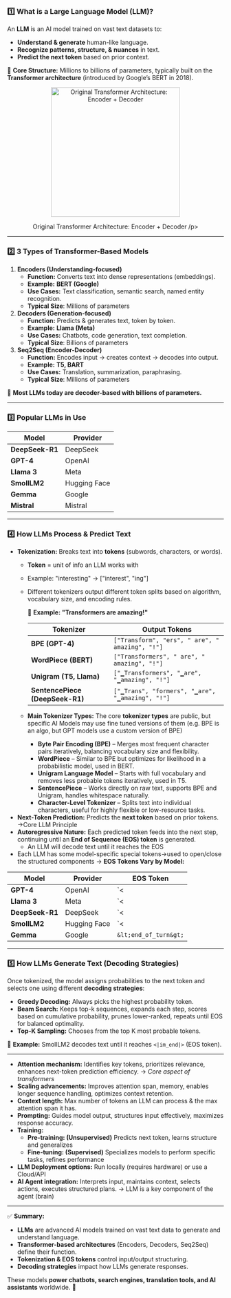 ### **1️⃣ What is a Large Language Model (LLM)?**

An **LLM** is an AI model trained on vast text datasets to:

- **Understand & generate** human-like language.
- **Recognize patterns, structure, & nuances** in text.
- **Predict the next token** based on prior context.

🔹 **Core Structure:** Millions to billions of parameters, typically built on the **Transformer architecture** (introduced by Google’s BERT in 2018).

<div align="center">
    <img src="https://machinelearningmastery.com/wp-content/uploads/2021/08/attention_research_1.png" alt="Original Transformer Architecture: Encoder + Decoder" width="300">
    <p>Original Transformer Architecture: Encoder + Decoder /p>
</div>



---

### **2️⃣ 3 Types of Transformer-Based Models**

1. **Encoders (Understanding-focused)**
    - **Function:** Converts text into dense representations (embeddings).
    - **Example:** **BERT (Google)**
    - **Use Cases:** Text classification, semantic search, named entity recognition.
    - **Typical Size**: Millions of parameters
2. **Decoders (Generation-focused)**
    - **Function:** Predicts & generates text, token by token.
    - **Example:** **Llama (Meta)**
    - **Use Cases:** Chatbots, code generation, text completion.
    - **Typical Size**: Billions of parameters
3. **Seq2Seq (Encoder-Decoder)**
    - **Function:** Encodes input → creates context → decodes into output.
    - **Example:** **T5, BART**
    - **Use Cases:** Translation, summarization, paraphrasing.
    - **Typical Size**: Millions of parameters

🔹 **Most LLMs today are decoder-based with billions of parameters.**

---

### **3️⃣ Popular LLMs in Use**

| **Model** | **Provider** |
| --- | --- |
| **DeepSeek-R1** | DeepSeek |
| **GPT-4** | OpenAI |
| **Llama 3** | Meta |
| **SmollLM2** | Hugging Face |
| **Gemma** | Google |
| **Mistral** | Mistral |

---

### **4️⃣ How LLMs Process & Predict Text**

- **Tokenization:** Breaks text into **tokens** (subwords, characters, or words).
    - **Token** = unit of info an LLM works with
    - Example: "interesting" → ["interest", "ing"]
    - Different tokenizers output different token splits based on algorithm, vocabulary size, and encoding rules.
        
        🔹 **Example: "Transformers are amazing!"**
        
        | **Tokenizer** | **Output Tokens** |
        | --- | --- |
        | **BPE (GPT-4)** | `["Transform", "ers", " are", " amazing", "!"]` |
        | **WordPiece (BERT)** | `["Transformers", " are", " amazing", "!"]` |
        | **Unigram (T5, Llama)** | `["▁Transformers", "▁are", "▁amazing", "!"]` |
        | **SentencePiece (DeepSeek-R1)** | `["▁Trans", "formers", "▁are", "▁amazing", "!"]` |
    - **Main Tokenizer Types:** The core **tokenizer types** are public, but specific AI Models may use fine tuned versions of them (e.g. BPE is an algo, but GPT models use a custom version of BPE)
        - **Byte Pair Encoding (BPE)** – Merges most frequent character pairs iteratively, balancing vocabulary size and flexibility.
        - **WordPiece** – Similar to BPE but optimizes for likelihood in a probabilistic model, used in BERT.
        - **Unigram Language Model** – Starts with full vocabulary and removes less probable tokens iteratively, used in T5.
        - **SentencePiece** – Works directly on raw text, supports BPE and Unigram, handles whitespace naturally.
        - **Character-Level Tokenizer** – Splits text into individual characters, useful for highly flexible or low-resource tasks.
- **Next-Token Prediction:** Predicts the **next token** based on prior tokens. →Core LLM Principle
- **Autoregressive Nature:** Each predicted token feeds into the next step, continuing until an **End of Sequence (EOS) token** is generated.
    - An LLM will decode text until it reaches the EOS
- Each LLM has some model-specific special tokens→used to open/close the structured components → **EOS Tokens Vary by Model:**
    
    
| **Model** | **Provider** | **EOS Token** |
| --- | --- | --- |
| **GPT-4** | OpenAI | `&lt;|endoftext|&gt;` |
| **Llama 3** | Meta | `&lt;|eot_id|&gt;` |
| **DeepSeek-R1** | DeepSeek | `&lt;|end_of_sentence|&gt;` |
| **SmollLM2** | Hugging Face | `&lt;|im_end|&gt;` |
| **Gemma** | Google | `&lt;end_of_turn&gt;` |


---

### **5️⃣ How LLMs Generate Text (Decoding Strategies)**

Once tokenized, the model assigns probabilities to the next token and selects one using different **decoding strategies**:

- **Greedy Decoding:** Always picks the highest probability token.
- **Beam Search:** Keeps top-k sequences, expands each step, scores based on cumulative probability, prunes lower-ranked, repeats until EOS for balanced optimality.
- **Top-K Sampling:** Chooses from the top K most probable tokens.

🔹 **Example:** SmollLM2 decodes text until it reaches `<|im_end|>` (EOS token).

---

- **Attention mechanism:** Identifies key tokens, prioritizes relevance, enhances next-token prediction efficiency. → *Core aspect of transformers*
- **Scaling advancements:** Improves attention span, memory, enables longer sequence handling, optimizes context retention.
- **Context length:** Max number of tokens an LLM can process & the max attention span it has.
- **Prompting:** Guides model output, structures input effectively, maximizes response accuracy.
- **Training:**
    - **Pre-training: (Unsupervised)** Predicts next token, learns structure and generalizes
    - **Fine-tuning: (Supervised)** Specializes models to perform specific tasks, refines performance
- **LLM Deployment options:** Run locally (requires hardware) or use a Cloud/API
- **AI Agent integration:** Interprets input, maintains context, selects actions, executes structured plans. → LLM is a key component of the agent (brain)

---

✅ **Summary:**

- **LLMs** are advanced AI models trained on vast text data to generate and understand language.
- **Transformer-based architectures** (Encoders, Decoders, Seq2Seq) define their function.
- **Tokenization & EOS tokens** control input/output structuring.
- **Decoding strategies** impact how LLMs generate responses.

These models **power chatbots, search engines, translation tools, and AI assistants** worldwide. 🚀
